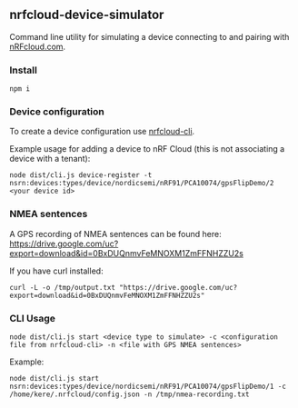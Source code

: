 ## nrfcloud-device-simulator

Command line utility for simulating a device connecting to and pairing with [nRFcloud.com](https://nRFCloud.com).

### Install

    npm i

### Device configuration
To create a device configuration use [nrfcloud-cli](https://github.com/NordicPlayground/nrfcloud-cli).
 
Example usage for adding a device to nRF Cloud (this is not associating a device with a tenant):
    
    node dist/cli.js device-register -t nsrn:devices:types/device/nordicsemi/nRF91/PCA10074/gpsFlipDemo/2 <your device id>

### NMEA sentences

A GPS recording of NMEA sentences can be found here: https://drive.google.com/uc?export=download&id=0BxDUQnmvFeMNOXM1ZmFFNHZZU2s
         
If you have curl installed:
    
    curl -L -o /tmp/output.txt "https://drive.google.com/uc?export=download&id=0BxDUQnmvFeMNOXM1ZmFFNHZZU2s"


### CLI Usage

    node dist/cli.js start <device type to simulate> -c <configuration file from nrfcloud-cli> -n <file with GPS NMEA sentences>
    
Example:

    node dist/cli.js start nsrn:devices:types/device/nordicsemi/nRF91/PCA10074/gpsFlipDemo/1 -c /home/kere/.nrfcloud/config.json -n /tmp/nmea-recording.txt
